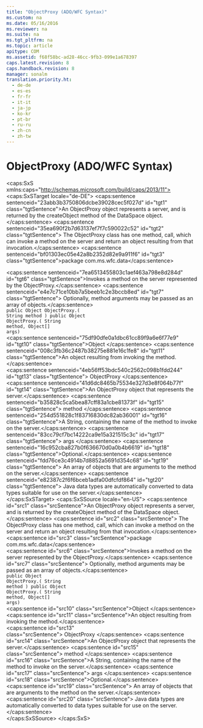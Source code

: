 ```yaml
---
title: "ObjectProxy (ADO/WFC Syntax)"
ms.custom: na
ms.date: 05/16/2016
ms.reviewer: na
ms.suite: na
ms.tgt_pltfrm: na
ms.topic: article
apitype: COM
ms.assetid: f68f58bc-ad28-46cc-9fb3-099e1a678397
caps.latest.revision: 8
caps.handback.revision: 8
manager: sonalm
translation.priority.ht: 
  - de-de
  - es-es
  - fr-fr
  - it-it
  - ja-jp
  - ko-kr
  - pt-br
  - ru-ru
  - zh-cn
  - zh-tw
---
```

# ObjectProxy (ADO/WFC Syntax)
<?xml version="1.0" encoding="utf-8"?>
<caps:SxS xmlns:caps="http://schemas.microsoft.com/build/caps/2013/11">
  <caps:SxSTarget locale="de-DE">
    <developerReferenceWithoutSyntaxDocument xsi:schemaLocation="http://ddue.schemas.microsoft.com/authoring/2003/5 http://dduestorage.blob.core.windows.net/ddueschema/developer.xsd" xmlns="http://ddue.schemas.microsoft.com/authoring/2003/5" xmlns:xlink="http://www.w3.org/1999/xlink" xmlns:xsi="http://www.w3.org/2001/XMLSchema-instance">
      <introduction>
        <para>
          <caps:sentence sentenceid="23abb3b3750806dcbe39028cec5f027d" id="tgt1" class="tgtSentence">An <legacyBold>ObjectProxy</legacyBold> object represents a server, and is returned by the <legacyBold>createObject</legacyBold> method of the <legacyLink xlink:href="9194bffa-5bdf-4dff-af86-f7158c23bfa7">DataSpace</legacyLink> object.</caps:sentence>
          <caps:sentence sentenceid="35ea690f2b7d63137ef7f7c590022c52" id="tgt2" class="tgtSentence"> The ObjectProxy class has one method, <legacyBold>call</legacyBold>, which can invoke a method on the server and return an object resulting from that invocation.</caps:sentence>
        </para>
        <para>
          <legacyBold>
            <caps:sentence sentenceid="bf01303ec05e42a8b2352d82e9a911f6" id="tgt3" class="tgtSentence">package com.ms.wfc.data</caps:sentence>
          </legacyBold>
        </para>
      </introduction>
      <section>
        <title>
          <caps:sentence sentenceid="a9ac5a6cc3cbe84f9c18323af2b9007f" id="tgt4" class="tgtSentence">Methods</caps:sentence>
        </title>
        <content>
          <para></para>
        </content>
        <sections>
          <section>
            <title>
              <caps:sentence sentenceid="3affd4a460a5eda57f563c6c85811dd2" id="tgt5" class="tgtSentence">Call Method (ADO/WFC Syntax)</caps:sentence>
            </title>
            <content>
              <para>
                <caps:sentence sentenceid="7ea6513455803c1aef463a798e8d284d" id="tgt6" class="tgtSentence">Invokes a method on the server represented by the ObjectProxy.</caps:sentence>
                <caps:sentence sentenceid="e4e7c71ce10bb7a5beeb1c2e3bccb8ed" id="tgt7" class="tgtSentence"> Optionally, method arguments may be passed as an array of objects.</caps:sentence>
              </para>
            </content>
            <sections>
              <section>
                <title>
                  <caps:sentence sentenceid="55152fd428afc5d73e8878d27d0b09c3" id="tgt8" class="tgtSentence">Syntax</caps:sentence>
                </title>
                <content>
                  <code>public Object <legacyItalic xmlns="">ObjectProxy</legacyItalic>.( String <legacyItalic xmlns="">method</legacyItalic> )
public Object <legacyItalic xmlns="">ObjectProxy</legacyItalic>.( String <legacyItalic xmlns="">method</legacyItalic>, Object[] <legacyItalic xmlns="">args</legacyItalic>)</code>
                </content>
              </section>
              <section>
                <title>
                  <caps:sentence sentenceid="7fff84525c6516919851a9005373f87e" id="tgt9" class="tgtSentence">Returns</caps:sentence>
                </title>
                <content>
                  <definitionTable>
                    <definedTerm>
                      <caps:sentence sentenceid="75df90dfe0a1dbc61cc89f9a6e6f77e9" id="tgt10" class="tgtSentence">Object </caps:sentence>
                    </definedTerm>
                    <definition>
                      <para>
                        <caps:sentence sentenceid="008c3fb36c2487b38275e881e16c1fe8" id="tgt11" class="tgtSentence">An object resulting from invoking the method.</caps:sentence>
                      </para>
                    </definition>
                  </definitionTable>
                </content>
              </section>
              <section>
                <title>
                  <caps:sentence sentenceid="166e64f6c3677d0c513901242a3e702d" id="tgt12" class="tgtSentence">Parameters</caps:sentence>
                </title>
                <content>
                  <definitionTable>
                    <definedTerm>
                      <caps:sentence sentenceid="4eb56ff53bdc540c2562c098b1fdd244" id="tgt13" class="tgtSentence"> <legacyItalic>ObjectProxy</legacyItalic> </caps:sentence>
                    </definedTerm>
                    <definition>
                      <para>
                        <caps:sentence sentenceid="41d6dc8465b75534e327d3e8f064b77f" id="tgt14" class="tgtSentence">An <legacyBold>ObjectProxy</legacyBold> object that represents the server.</caps:sentence>
                      </para>
                    </definition>
                    <definedTerm>
                      <caps:sentence sentenceid="b35828c5ca5bea87cff83a1cbe81373f" id="tgt15" class="tgtSentence"> <legacyItalic>method</legacyItalic> </caps:sentence>
                    </definedTerm>
                    <definition>
                      <para>
                        <caps:sentence sentenceid="254d551828c1f83716830dc82ab36001" id="tgt16" class="tgtSentence">A String, containing the name of the method to invoke on the server.</caps:sentence>
                      </para>
                    </definition>
                    <definedTerm>
                      <caps:sentence sentenceid="83cc79cf7bc14222ca9e15a321515c3c" id="tgt17" class="tgtSentence"> <legacyItalic>args</legacyItalic> </caps:sentence>
                    </definedTerm>
                    <definition>
                      <para>
                        <caps:sentence sentenceid="16c952cba827b0f636670d0a0b4b6619" id="tgt18" class="tgtSentence">Optional.</caps:sentence>
                        <caps:sentence sentenceid="fdd76ce3c4914b7d8852a5691d354c68" id="tgt19" class="tgtSentence"> An array of objects that are arguments to the method on the server.</caps:sentence>
                        <caps:sentence sentenceid="e82387c2f6f6bceb1adfa00dfcfdf864" id="tgt20" class="tgtSentence"> Java data types are automatically converted to data types suitable for use on the server.</caps:sentence>
                      </para>
                    </definition>
                  </definitionTable>
                </content>
              </section>
            </sections>
          </section>
        </sections>
      </section>
      <relatedTopics></relatedTopics>
    </developerReferenceWithoutSyntaxDocument>
  </caps:SxSTarget>
  <caps:SxSSource locale="en-US">
    <developerReferenceWithoutSyntaxDocument xsi:schemaLocation="http://ddue.schemas.microsoft.com/authoring/2003/5 http://dduestorage.blob.core.windows.net/ddueschema/developer.xsd" xmlns="http://ddue.schemas.microsoft.com/authoring/2003/5" xmlns:xlink="http://www.w3.org/1999/xlink" xmlns:xsi="http://www.w3.org/2001/XMLSchema-instance">
      <introduction>
        <para>
          <caps:sentence id="src1" class="srcSentence">An <legacyBold>ObjectProxy</legacyBold> object represents a server, and is returned by the <legacyBold>createObject</legacyBold> method of the <legacyLink xlink:href="9194bffa-5bdf-4dff-af86-f7158c23bfa7">DataSpace</legacyLink> object.</caps:sentence>
          <caps:sentence id="src2" class="srcSentence"> The ObjectProxy class has one method, <legacyBold>call</legacyBold>, which can invoke a method on the server and return an object resulting from that invocation.</caps:sentence>
        </para>
        <para>
          <legacyBold>
            <caps:sentence id="src3" class="srcSentence">package com.ms.wfc.data</caps:sentence>
          </legacyBold>
        </para>
      </introduction>
      <section>
        <title>
          <caps:sentence id="src4" class="srcSentence">Methods</caps:sentence>
        </title>
        <content>
          <para></para>
        </content>
        <sections>
          <section>
            <title>
              <caps:sentence id="src5" class="srcSentence">Call Method (ADO/WFC Syntax)</caps:sentence>
            </title>
            <content>
              <para>
                <caps:sentence id="src6" class="srcSentence">Invokes a method on the server represented by the ObjectProxy.</caps:sentence>
                <caps:sentence id="src7" class="srcSentence"> Optionally, method arguments may be passed as an array of objects.</caps:sentence>
              </para>
            </content>
            <sections>
              <section>
                <title>
                  <caps:sentence id="src8" class="srcSentence">Syntax</caps:sentence>
                </title>
                <content>
                  <code>public Object <legacyItalic xmlns="">ObjectProxy</legacyItalic>.( String <legacyItalic xmlns="">method</legacyItalic> )
public Object <legacyItalic xmlns="">ObjectProxy</legacyItalic>.( String <legacyItalic xmlns="">method</legacyItalic>, Object[] <legacyItalic xmlns="">args</legacyItalic>)</code>
                </content>
              </section>
              <section>
                <title>
                  <caps:sentence id="src9" class="srcSentence">Returns</caps:sentence>
                </title>
                <content>
                  <definitionTable>
                    <definedTerm>
                      <caps:sentence id="src10" class="srcSentence">Object </caps:sentence>
                    </definedTerm>
                    <definition>
                      <para>
                        <caps:sentence id="src11" class="srcSentence">An object resulting from invoking the method.</caps:sentence>
                      </para>
                    </definition>
                  </definitionTable>
                </content>
              </section>
              <section>
                <title>
                  <caps:sentence id="src12" class="srcSentence">Parameters</caps:sentence>
                </title>
                <content>
                  <definitionTable>
                    <definedTerm>
                      <caps:sentence id="src13" class="srcSentence"> <legacyItalic>ObjectProxy</legacyItalic> </caps:sentence>
                    </definedTerm>
                    <definition>
                      <para>
                        <caps:sentence id="src14" class="srcSentence">An <legacyBold>ObjectProxy</legacyBold> object that represents the server.</caps:sentence>
                      </para>
                    </definition>
                    <definedTerm>
                      <caps:sentence id="src15" class="srcSentence"> <legacyItalic>method</legacyItalic> </caps:sentence>
                    </definedTerm>
                    <definition>
                      <para>
                        <caps:sentence id="src16" class="srcSentence">A String, containing the name of the method to invoke on the server.</caps:sentence>
                      </para>
                    </definition>
                    <definedTerm>
                      <caps:sentence id="src17" class="srcSentence"> <legacyItalic>args</legacyItalic> </caps:sentence>
                    </definedTerm>
                    <definition>
                      <para>
                        <caps:sentence id="src18" class="srcSentence">Optional.</caps:sentence>
                        <caps:sentence id="src19" class="srcSentence"> An array of objects that are arguments to the method on the server.</caps:sentence>
                        <caps:sentence id="src20" class="srcSentence"> Java data types are automatically converted to data types suitable for use on the server.</caps:sentence>
                      </para>
                    </definition>
                  </definitionTable>
                </content>
              </section>
            </sections>
          </section>
        </sections>
      </section>
      <relatedTopics></relatedTopics>
    </developerReferenceWithoutSyntaxDocument>
  </caps:SxSSource>
</caps:SxS>